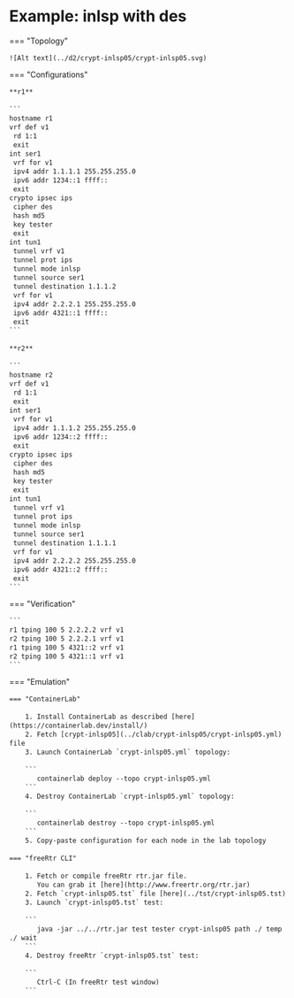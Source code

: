 # Example: inlsp with des

=== "Topology"

    ![Alt text](../d2/crypt-inlsp05/crypt-inlsp05.svg)

=== "Configurations"

    **r1**

    ```
    hostname r1
    vrf def v1
     rd 1:1
     exit
    int ser1
     vrf for v1
     ipv4 addr 1.1.1.1 255.255.255.0
     ipv6 addr 1234::1 ffff::
     exit
    crypto ipsec ips
     cipher des
     hash md5
     key tester
     exit
    int tun1
     tunnel vrf v1
     tunnel prot ips
     tunnel mode inlsp
     tunnel source ser1
     tunnel destination 1.1.1.2
     vrf for v1
     ipv4 addr 2.2.2.1 255.255.255.0
     ipv6 addr 4321::1 ffff::
     exit
    ```

    **r2**

    ```
    hostname r2
    vrf def v1
     rd 1:1
     exit
    int ser1
     vrf for v1
     ipv4 addr 1.1.1.2 255.255.255.0
     ipv6 addr 1234::2 ffff::
     exit
    crypto ipsec ips
     cipher des
     hash md5
     key tester
     exit
    int tun1
     tunnel vrf v1
     tunnel prot ips
     tunnel mode inlsp
     tunnel source ser1
     tunnel destination 1.1.1.1
     vrf for v1
     ipv4 addr 2.2.2.2 255.255.255.0
     ipv6 addr 4321::2 ffff::
     exit
    ```

=== "Verification"

    ```
    r1 tping 100 5 2.2.2.2 vrf v1
    r2 tping 100 5 2.2.2.1 vrf v1
    r1 tping 100 5 4321::2 vrf v1
    r2 tping 100 5 4321::1 vrf v1
    ```

=== "Emulation"

    === "ContainerLab"

        1. Install ContainerLab as described [here](https://containerlab.dev/install/)  
        2. Fetch [crypt-inlsp05](../clab/crypt-inlsp05/crypt-inlsp05.yml) file  
        3. Launch ContainerLab `crypt-inlsp05.yml` topology:  

        ```
           containerlab deploy --topo crypt-inlsp05.yml  
        ```
        4. Destroy ContainerLab `crypt-inlsp05.yml` topology:  

        ```
           containerlab destroy --topo crypt-inlsp05.yml  
        ```
        5. Copy-paste configuration for each node in the lab topology

    === "freeRtr CLI"

        1. Fetch or compile freeRtr rtr.jar file.  
           You can grab it [here](http://www.freertr.org/rtr.jar)  
        2. Fetch `crypt-inlsp05.tst` file [here](../tst/crypt-inlsp05.tst)  
        3. Launch `crypt-inlsp05.tst` test:  

        ```
           java -jar ../../rtr.jar test tester crypt-inlsp05 path ./ temp ./ wait
        ```
        4. Destroy freeRtr `crypt-inlsp05.tst` test:  

        ```
           Ctrl-C (In freeRtr test window)
        ```

